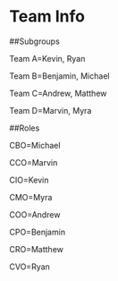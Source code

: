 # Team Info

##Subgroups

Team A=Kevin, Ryan

Team B=Benjamin, Michael

Team C=Andrew, Matthew

Team D=Marvin, Myra

##Roles

CBO=Michael

CCO=Marvin

CIO=Kevin

CMO=Myra

COO=Andrew

CPO=Benjamin

CRO=Matthew

CVO=Ryan



